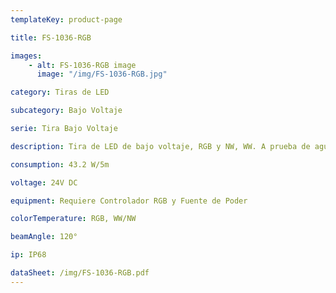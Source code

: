 ```yaml
---
templateKey: product-page

title: FS-1036-RGB

images:
    - alt: FS-1036-RGB image
      image: "/img/FS-1036-RGB.jpg"

category: Tiras de LED

subcategory: Bajo Voltaje

serie: Tira Bajo Voltaje

description: Tira de LED de bajo voltaje, RGB y NW, WW. A prueba de agua.

consumption: 43.2 W/5m

voltage: 24V DC

equipment: Requiere Controlador RGB y Fuente de Poder

colorTemperature: RGB, WW/NW

beamAngle: 120°

ip: IP68

dataSheet: /img/FS-1036-RGB.pdf
---
```




